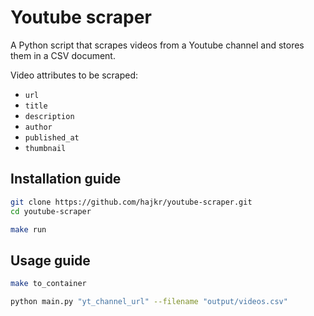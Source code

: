 # Youtube scraper

A Python script that scrapes videos from a Youtube channel and stores them in a CSV document.

Video attributes to be scraped:
* `url`
* `title`
* `description`
* `author`
* `published_at`
* `thumbnail`

## Installation guide

```bash
git clone https://github.com/hajkr/youtube-scraper.git
cd youtube-scraper

make run
```

## Usage guide

```bash
make to_container

python main.py "yt_channel_url" --filename "output/videos.csv"
```
